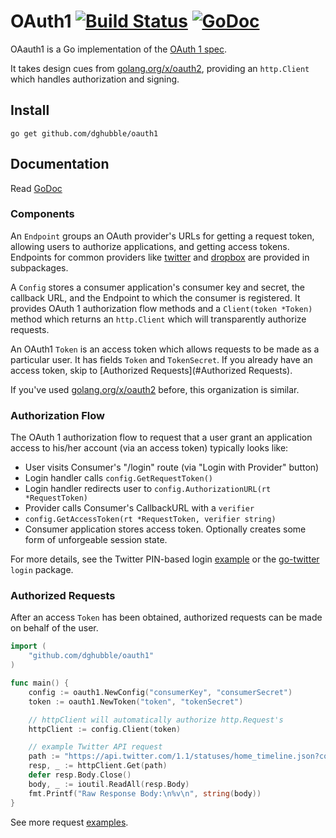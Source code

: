 
# OAuth1 [![Build Status](https://travis-ci.org/dghubble/oauth1.png)](https://travis-ci.org/dghubble/oauth1) [![GoDoc](http://godoc.org/github.com/dghubble/oauth1?status.png)](http://godoc.org/github.com/dghubble/oauth1)

OAauth1 is a Go implementation of the [OAuth 1 spec](https://tools.ietf.org/html/rfc5849).

It takes design cues from [golang.org/x/oauth2](https://godoc.org/golang.org/x/oauth2), providing an `http.Client` which handles authorization and signing.

## Install

    go get github.com/dghubble/oauth1

## Documentation

Read [GoDoc](https://godoc.org/github.com/dghubble/oauth1)

### Components

An `Endpoint` groups an OAuth provider's URLs for getting a request token, allowing users to authorize applications, and getting access tokens. Endpoints for common providers like [twitter](twitter) and [dropbox](dropbox) are provided in subpackages.

A `Config` stores a consumer application's consumer key and secret, the callback URL, and the Endpoint to which the consumer is registered. It provides OAuth 1 authorization flow methods and a `Client(token *Token)` method which returns an `http.Client` which will transparently authorize requests.

An OAuth1 `Token` is an access token which allows requests to be made as a particular user. It has fields `Token` and `TokenSecret`. If you already have an access token, skip to [Authorized Requests](#Authorized Requests).

If you've used [golang.org/x/oauth2](https://godoc.org/golang.org/x/oauth2) before, this organization is similar.

### Authorization Flow

The OAuth 1 authorization flow to request that a user grant an application access to his/her account (via an access token) typically looks like:

* User visits Consumer's "/login" route (via "Login with Provider" button)
* Login handler calls `config.GetRequestToken()`
* Login handler redirects user to `config.AuthorizationURL(rt *RequestToken)`
* Provider calls Consumer's CallbackURL with a `verifier`
* `config.GetAccessToken(rt *RequestToken, verifier string)`
* Consumer application stores access token. Optionally creates some form of unforgeable session state.

For more details, see the Twitter PIN-based login [example](examples) or the 
[go-twitter](https://github.com/dghubble/go-twitter) `login` package.

### Authorized Requests

After an access `Token` has been obtained, authorized requests can be made on behalf of the user.

```go
import (
    "github.com/dghubble/oauth1"
)

func main() {
    config := oauth1.NewConfig("consumerKey", "consumerSecret")
    token := oauth1.NewToken("token", "tokenSecret")

    // httpClient will automatically authorize http.Request's
    httpClient := config.Client(token)

    // example Twitter API request
    path := "https://api.twitter.com/1.1/statuses/home_timeline.json?count=2"
    resp, _ := httpClient.Get(path)
    defer resp.Body.Close()
    body, _ := ioutil.ReadAll(resp.Body)
    fmt.Printf("Raw Response Body:\n%v\n", string(body))
}
```

See more request [examples](examples).



